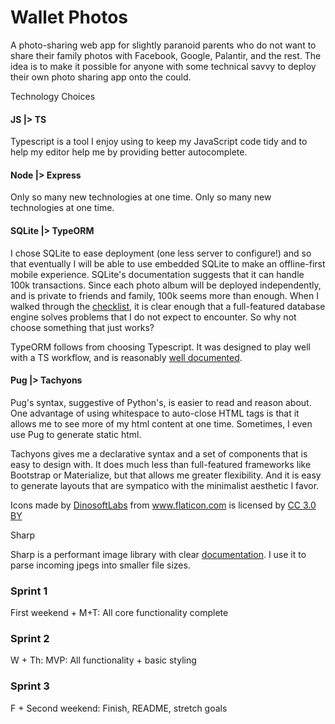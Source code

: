 

# Wallet Photos

A photo-sharing web app for slightly paranoid parents who do not want to share their family photos with Facebook, Google, Palantir, and the rest. The idea is to make it possible for anyone with some technical savvy to deploy their own photo sharing app onto the could.



Technology Choices

#### JS |> TS

Typescript is a tool I enjoy using to keep my JavaScript code tidy and to help my editor help me by providing better autocomplete.

#### Node |> Express

Only so many new technologies at one time. Only so many new technologies at one time.

#### SQLite |> TypeORM

I chose SQLite to ease deployment (one less server to configure!) and so that eventually I will be able to use embedded SQLite to make an offline-first mobile experience. SQLite's documentation suggests that it can handle 100k transactions. Since each photo album will be deployed independently, and is private to friends and family, 100k seems more than enough. When I walked through the [checklist](https://www.sqlite.org/whentouse.html), it is clear enough that a full-featured database engine solves problems that I do not expect to encounter. So why not choose something that just works?

TypeORM follows from choosing Typescript. It was designed to play well with a TS workflow, and is reasonably [well documented](https://github.com/typeorm/typeorm).

#### Pug |> Tachyons

Pug's syntax, suggestive of Python's, is easier to read and reason about. One advantage of using whitespace to auto-close HTML tags is that it allows me to see more of my html content at one time. Sometimes, I even use Pug to generate static html.

Tachyons gives me a declarative syntax and a set of components that is easy to design with. It does much less than full-featured frameworks like Bootstrap or Materialize, but that allows me greater flexibility. And it is easy to generate layouts that are sympatico with the minimalist aesthetic I favor.

<div>Icons made by <a href="https://www.flaticon.com/authors/dinosoftlabs" title="DinosoftLabs">DinosoftLabs</a> from <a href="https://www.flaticon.com/" 			    title="Flaticon">www.flaticon.com</a> is licensed by <a href="http://creativecommons.org/licenses/by/3.0/" 			    title="Creative Commons BY 3.0" target="_blank">CC 3.0 BY</a></div>

Sharp

Sharp is a performant image library with clear [documentation](http://sharp.pixelplumbing.com/en/v0.17.0/). I use it to parse incoming jpegs into smaller file sizes.

### Sprint 1

First weekend + M+T: All core functionality complete





### Sprint 2

W + Th: MVP: All functionality + basic styling





### Sprint 3

F + Second weekend: Finish, README, stretch goals